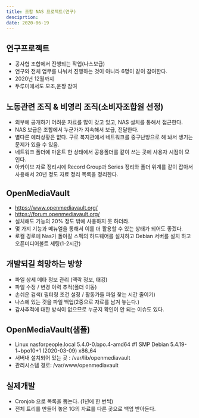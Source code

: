 ```yaml
---
title: 조합 NAS 프로젝트(연구)
desciprtion: 
date: 2020-06-19
---
```


## 연구프로젝트

- 공사협 조합에서 진행되는 작업(나스보급)
- 연구와 전체 업무를 나눠서 진행하는 것이 아니라 6명이 같이 참여한다. 
- 2020년 12월까지
- 두루미에서도 모조,운짱 참여


## 노동관련 조직 & 비영리 조직(소비자조합원 선정)

- 외부에 공개하기 어려운 자료를 많이 갖고 있고, NAS 설치를 통해서 접근한다.
- NAS 보급은 조합에서 누군가가 지속해서 보급, 전달한다. 
- 별다른 에러상황은 없다. 구로 복지관에서 네트워크를 중구난방으로 해 놔서 생기는 문제가 있을 수 있음. 
- 네트워크 폴더에 마운트 한 상태에서 공용폴더를 같이 쓰는 곳에 사용자 시점이 모인다. 
- 아카이브 자료 정리시에 Record Group과 Series 정리와 폴더 위계를 같이 잡아서 사용해서 20년 정도 자료 정리 목록을 정리한다. 


## OpenMediaVault

- https://www.openmediavault.org/
- https://forum.openmediavault.org/
- 설치해도 기능의 20% 정도 밖에  사용하지 못 하더라. 
- 몇 가지 기능과 메뉴얼을 통해서 이를 더 활용할 수 있는 상태가 되어도 좋겠다. 
- 로컬 경로에 Nas가 돌아갈 스펙의 하드웨어를 설치하고 Debian 서버를 설치 하고 오픈미디어볼트 세팅(1-2시간)


## 개발되길 희망하는 방향

- 파일 상세 메타 정보 관리 (맥락 정보, 태깅)
- 파일 수정 / 변경 이력 추적(폴더 이동)
- 손쉬운 검색( 필터링 조건 설정 / 활동가들 파일 찾는 시간 줄이기)
- 나스에 있는 것을 파일 백업(2중으로 자료를 남겨 놓는다.)
- 감사추적에 대한 방식이 없으므로 누군지 확인이 안 되는 이슈도 있다. 


## OpenMediaVault(샘플)

- Linux nasforpeople.local 5.4.0-0.bpo.4-amd64 #1 SMP Debian 5.4.19-1~bpo10+1 (2020-03-09) x86_64
- 서버내 설치되어 있는 곳 : /var/lib/openmediavault
- 관리시스템 경로: /var/www/openmediavault


## 실제개발

- Cronjob 으로 목록을 뽑는다. (1년에 한 번씩)
- 전체 트리를 만들어 놓은 1G의 자료를 다른 곳으로 백업 받아둔다.
